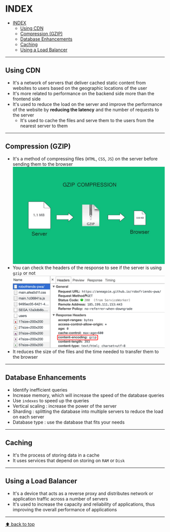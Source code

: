 # INDEX

- [INDEX](#index)
  - [Using CDN](#using-cdn)
  - [Compression (GZIP)](#compression-gzip)
  - [Database Enhancements](#database-enhancements)
  - [Caching](#caching)
  - [Using a Load Balancer](#using-a-load-balancer)

---

## Using CDN

- It's a network of servers that deliver cached static content from websites to users based on the geographic locations of the user
- It's more related to performance on the backend side more than the frontend side
- It's used to reduce the load on the server and improve the performance of the website by **reducing the latency** and the number of requests to the server
  - It's used to cache the files and serve them to the users from the nearest server to them

---

## Compression (GZIP)

- It's a method of compressing files (`HTML`, `CSS`, `JS`) on the server before sending them to the browser
  ![gzip](./img/gzip-1.jpeg)
- You can check the headers of the response to see if the server is using `gzip` or not
  ![gzip](./img/gzip-2.png)
- It reduces the size of the files and the time needed to transfer them to the browser

---

## Database Enhancements

- Identify inefficient queries
- Increase memory, which will increase the speed of the database queries
- Use `indexes` to speed up the queries
- Vertical scaling : increase the power of the server
- Sharding : splitting the database into multiple servers to reduce the load on each server
- Database type : use the database that fits your needs

---

## Caching

- It's the process of storing data in a cache
- It uses services that depend on storing on `RAM` or `Disk`

---

## Using a Load Balancer

- It's a device that acts as a reverse proxy and distributes network or application traffic across a number of servers
- It's used to increase the capacity and reliability of applications, thus improving the overall performance of applications

---

[⬆ back to top](#index)
